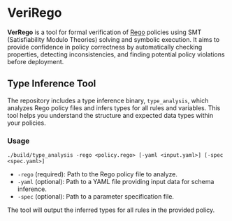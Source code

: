 # VeriRego

**VerRego** is a tool for formal verification of [Rego](https://www.openpolicyagent.org/docs/latest/policy-language/) policies using SMT (Satisfiability Modulo Theories) solving and symbolic execution. It aims to provide confidence in policy correctness by automatically checking properties, detecting inconsistencies, and finding potential policy violations before deployment.

## Type Inference Tool

The repository includes a type inference binary, `type_analysis`, which analyzes Rego policy files and infers types for all rules and variables. This tool helps you understand the structure and expected data types within your policies.

### Usage

```
./build/type_analysis -rego <policy.rego> [-yaml <input.yaml>] [-spec <spec.yaml>]
```

- `-rego` (required): Path to the Rego policy file to analyze.
- `-yaml` (optional): Path to a YAML file providing input data for schema inference.
- `-spec` (optional): Path to a parameter specification file.

The tool will output the inferred types for all rules in the provided policy.